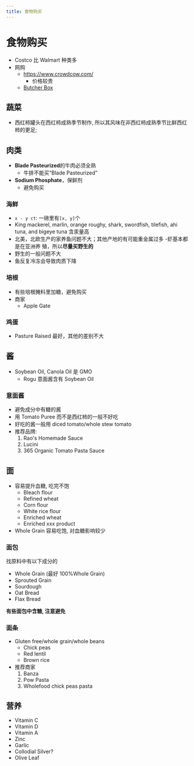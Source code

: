 ```yaml
---
title: 食物购买
---
```


# 食物购买

- Costco 比 Walmart 种类多
- 网购
  - https://www.crowdcow.com/
    - 价格较贵
  - [Butcher Box](https://www.butcherbox.com/)

## 蔬菜

- 西红柿罐头在西红柿成熟季节制作, 所以其风味在非西红柿成熟季节比鲜西红柿的更足;

## 肉类

- **Blade Pasteurized**的牛肉必须全熟
  - 牛排不能买“Blade Pasteurized”
- **Sodium Phosphate**，保鲜剂
  - 避免购买

### 海鲜

- `x - y ct`: 一磅里有`[x, y]`个
- King mackerel, marlin, orange roughy, shark, swordfish, tilefish, ahi tuna,
  and bigeye tuna 含汞量高
- 北美，北欧生产的家养鱼问题不大；其他产地的有可能重金属过多 -虾基本都是在亚洲养
  殖，所以**尽量买野生的**
- 野生的一般问题不大
- 鱼反复冷冻会导致肉质下降

### 培根

- 有些培根腌料里加糖，避免购买
- 商家
  - Apple Gate

### 鸡蛋

- Pasture Raised 最好，其他的差别不大

## 酱

- Soybean Oil, Canola Oil 是 GMO
  - Rogu 意面酱含有 Soybean Oil

### 意面酱

- 避免成分中有糖的酱
- 用 Tomato Puree 而不是西红柿的一般不好吃
- 好吃的酱一般用 diced tomato/whole stew tomato
- 推荐品牌:
  1. Rao's Homemade Sauce
  2. Lucini
  3. 365 Organic Tomato Pasta Sauce

## 面

- 容易提升血糖, 吃完不饱
  - Bleach flour
  - Refined wheat
  - Corn flour
  - White rice flour
  - Enriched wheat
  - Enriched xxx product
- Whole Grain 容易吃饱, 对血糖影响较少

### 面包

找原料中有以下成分的

- Whole Grain (最好 100%Whole Grain)
- Sprouted Grain
- Sourdough
- Oat Bread
- Flax Bread

**有些面包中含糖, 注意避免**

### 面条

- Gluten free/whole grain/whole beans
  - Chick peas
  - Red lentil
  - Brown rice
- 推荐商家
  1. Banza
  2. Pow Pasta
  3. Wholefood chick peas pasta

## 营养

- Vitamin C
- Vitamin D
- Vitamin A
- Zinc
- Garlic
- Collodial Silver?
- Olive Leaf
